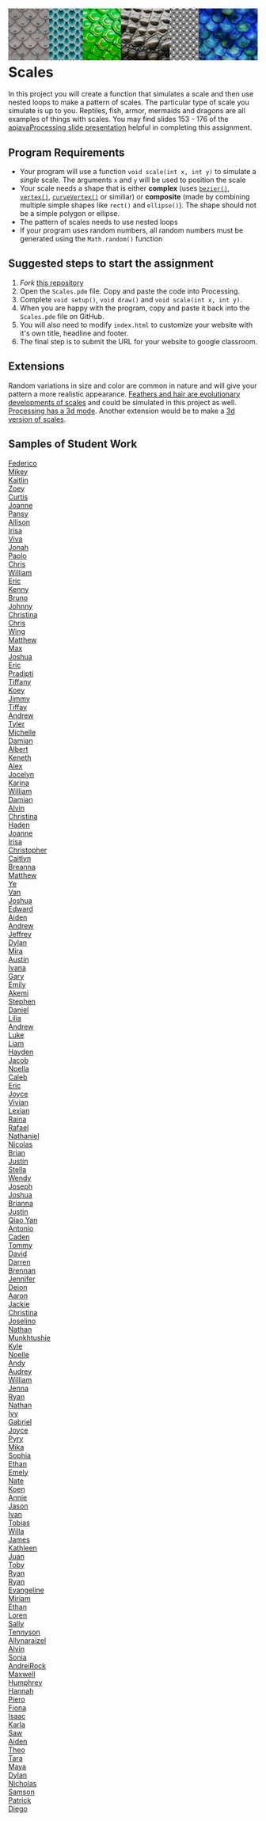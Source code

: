 ![](VariousScales.png)
Scales
======

In this project you will create a function that simulates a scale and then use nested loops to make a pattern of scales. The particular type of scale you simulate is up to you. Reptiles, fish, armor, mermaids and dragons are all examples of things with scales. You may find slides 153 - 176 of the [apjavaProcessing slide presentation](https://docs.google.com/presentation/d/1sqbareaFmF9fMcp0XOl3hRO6hAlrU5WIaj4V-Kd3eDI/edit?usp=sharing) helpful in completing this assignment.   

Program Requirements
--------------------
* Your program will use a function `void scale(int x, int y)` to simulate a *single* scale. The arguments `x` and `y` will be used to position the scale
* Your scale needs a shape that is either **complex** (uses [`bezier()`](https://processing.org/reference/bezier_.html), [`vertex()`](https://processing.org/reference/vertex_.html), [`curveVertex()`](https://processing.org/reference/curveVertex_.html) or similiar) or **composite** (made by combining multiple simple shapes like `rect()` and `ellipse()`). The shape should not be a simple polygon or ellipse.
* The pattern of scales needs to use nested loops
* If your program uses random numbers, all random numbers must be generated using the `Math.random()` function

Suggested steps to start the assignment
------------------------------------------
1. *Fork* [this repository](https://github.com/APCSLowell/Scales) 
2. Open the `Scales.pde` file. Copy and paste the code into Processing.
3. Complete `void setup()`, `void draw()` and `void scale(int x, int y)`.
5. When you are happy with the program, copy and paste it back into the `Scales.pde` file on GitHub.
5. You will also need to modify `index.html` to customize your website with it's own title, headline and footer. 
6. The final step is to submit the URL for your website to google classroom. 

Extensions
-----------------------
Random variations in size and color are common in nature and will give your pattern a more realistic appearance. [Feathers and hair are evolutionary developments of scales](https://www.science.org/news/2016/06/human-hair-bird-feathers-came-reptile-scales) and could be simulated in this project as well. [Processing has a 3d mode](https://processing.org/tutorials/p3d). Another extension would be to make a [3d version of scales](https://simart.github.io/Scales/).


Samples of Student Work
-----------------------
[Federico](https://feaprile.github.io/Scales/)    
[Mikey](https://miosullivan.github.io/Scales/)   
[Kaitlin](https://kaiyenpepper.github.io/Scales/)   
[Zoey](https://zoeyzhu.github.io/Scales/)   
[Curtis](https://curtischen1.github.io/Scales/)   
[Joanne](https://joannechenn.github.io/Scales/)   
[Pansy](https://pakuang.github.io/Scales/)   
[Allison](https://apcsci.github.io/Scales/)   
[Irisa](https://irisac415.github.io/Scales/)   
[Viva](https://vivavoong.github.io/Scales/)   
[Jonah](https://jonahwaldman.github.io/Scales/)   
[Paolo](https://paolo415.github.io/Scales/)   
[Chris](https://chgee.github.io/Scales/)   
[William](https://williamsgithubaccount.github.io/JigsawPuzzle/)   
[Eric](https://desolaterakan.github.io/Scales/)   
[Kenny](https://kennych13.github.io/Scales/)   
[Bruno](https://bruno-415.github.io/Scales/)   
[Johnny](https://jlin202.github.io/Scales/)   
[Christina](https://christina88chan.github.io/Scales/)   
[Chris](https://tophthebro.github.io/Scales/)   
[Wing](https://wilai3.github.io/Scales/)   
[Matthew](https://malee8.github.io/Scales/)   
[Max](https://max-2023.github.io/Scales/)   
[Joshua](https://jopaza21.github.io/Scales/)   
[Eric](https://erchan3.github.io/Scales/)   
[Pradipti](https://pradiptilama.github.io/BluBox/)   
[Tiffany](https://tilouie2.github.io/Scales/)   
[Koey](https://koeychan.github.io/Scales/)   
[Jimmy](https://jimmy1433223.github.io/Scales/)   
[Tiffay](https://tiffanyt11.github.io/Scales/)   
[Andrew](https://antan2.github.io/Scales/)   
[Tyler](https://ty237.github.io/Scales/)   
[Michelle](https://mitan4.github.io/Scales/)   
[Damian](https://dabogdon.github.io/Scales/)   
[Albert](https://alshi31.github.io/Scales/)   
[Keneth](https://kenethl.github.io/Scales/)    
[Alex](https://alexhackathon.github.io/Scales/)   
[Jocelyn](https://jxcelynyu.github.io/Scales/)   
[Karina](https://kaanders17.github.io/Scales/)   
[William](https://wicao1.github.io/Scales/)   
[Damian](https://dabogdon.github.io/Scales/)   
[Alvin](https://alchan6.github.io/Scales/)   
[Christina](https://christina88chan.github.io/Scales/)   
[Haden](https://hachan-beep.github.io/Scales/)   
[Joanne](https://joannechenn.github.io/Scales/)   
[Irisa](https://irisac415.github.io/Scales/)   
[Christopher](https://chgee.github.io/Scales/)   
[Caitlyn](https://calam1818.github.io/Scales/)   
[Breanna](https://brlau6.github.io/Scales/)   
[Matthew](https://malee8.github.io/Scales/)   
[Ye](https://yejinl12.github.io/Scales/)   
[Van](https://vanthebot.github.io/Scales/)   
[Joshua](https://jopaza21.github.io/Scales/)   
[Edward](https://edpilotte.github.io/Scales/)   
[Aiden](https://aidenshiu.github.io/Scales/)   
[Andrew](https://antan2.github.io/Scales/)   
[Jeffrey](https://jethidacoder.github.io/Scales/)     
[Dylan](https://dy-alt.github.io/Scales/)   
[Mira](https://mira16-v.github.io/Scales/)   
[Austin](https://auwong1.github.io/Scales/)   
[Ivana](https://ivxu24.github.io/Scales/)   
[Gary](https://gary055.github.io/Scales/)   
[Emily](https://emyip.github.io/Scales/)   
[Akemi](https://akemi1222.github.io/Scales/)     
[Stephen](https://stevenmeap.github.io/Scales/)   
[Daniel](https://wood09.github.io/Scales/)   
[Lilia](https://liliaching.github.io/Scales/)   
[Andrew](https://guppies23456.github.io/Scales/)   
[Luke](https://luked808.github.io/Scales/)   
[Liam](https://ligiraldo.github.io/Scales/)   
[Hayden](https://hakwok.github.io/Scales/)   
[Jacob](https://jalambert.github.io/Scales/)   
[Noella](https://noellalee1.github.io/Scales/)   
[Caleb](https://caleung3.github.io/Scales/)   
[Eric](https://erliao137.github.io/Scales/)   
[Joyce](https://joliu8.github.io/Scales/)   
[Vivian](https://vivianmak.github.io/Scales/)   
[Lexian](https://lexiannguyen.github.io/Scales/)   
[Raina](https://raina449.github.io/Scales/)   
[Rafael](https://iamrafaelllll.github.io/Scales/)   
[Nathaniel](https://nathantjong.github.io/Scales/)   
[Nicolas](https://nireiss.github.io/Scales/)   
[Brian](https://brsen.github.io/Scales/)   
[Justin](https://jushiu.github.io/Scales/)   
[Stella](https://stellasit0.github.io/Scales/)   
[Wendy](https://lafmj.github.io/Scales/)   
[Joseph](https://josephteng.github.io/Scales/)   
[Joshua](https://jovegher.github.io/Scales/)   
[Brianna](https://brwong8.github.io/Scales/)   
[Justin](https://justin-pyth.github.io/Scales/)   
[Qiao Yan](https://qiaoyanx.github.io/Scales/)   
[Antonio](https://antonio-yap1.github.io/Scales/)   
[Caden](https://cayeung1.github.io/Scales/)   
[Tommy](https://toyu3.github.io/Scales/)   
[David](https://davidzhang3.github.io/Scales/)   
[Darren](https://darrenzhao1.github.io/Scales/)   
[Brennan](https://brennan-c.github.io/Scales/)   
[Jennifer](https://jennifer0525.github.io/Scales/)   
[Deion](https://deionchaudhary.github.io/Scales/)   
[Aaron](https://aaronnchen.github.io/Scales/)   
[Jackie](https://jachen16.github.io/Scales/)   
[Christina](https://chchung1.github.io/Scales/)   
[Joselino](https://joselinodt.github.io/Scales/)   
[Nathan](https://naguan1.github.io/Scales/)   
[Munkhtushie](https://tushigitgel.github.io/Scales/)   
[Kyle](https://kylam1.github.io/Scales/)   
[Noelle](https://noellelam.github.io/Scales/)   
[Andy](https://andeey3.github.io/Scales/)   
[Audrey](https://audreylau8.github.io/Scales/)   
[William](https://williamlaw2005.github.io/Scales/)   
[Jenna](https://jenna1910.github.io/Scales/)   
[Ryan](https://chknwngs999.github.io/Scales/)   
[Nathan](https://naleung1.github.io/Scales/)   
[Ivy](https://ivyylin.github.io/Scales/)   
[Gabriel](https://gabriel-low-06.github.io/Scales/)   
[Joyce](https://joycema212.github.io/Scales-1/)   
[Pyry](https://pyrym24.github.io/Scales/)   
[Mika](https://mikanguyenn.github.io/Scales/)   
[Sophia](https://sophiapeckner.github.io/Scales/)   
[Ethan](https://etqiu.github.io/Scales/)   
[Emely](https://emsarcenobravo.github.io/Scales/)   
[Nate](https://nsirival.github.io/Scales/)   
[Koen](https://koendwong.github.io/Scales/)   
[Annie](https://anxu9.github.io/Scales/)   
[Jason](https://jasonzhong3.github.io/Scales/)   
[Ivan](https://ivzhu1.github.io/Scales/)   
[Tobias](https://tobyzuercher.github.io/Scales/)   
[Willa](https://willaandrade.github.io/Scales/)  
[James](https://jamesbackstrom43.github.io/Scales/)   
[Kathleen](https://kathb3.github.io/Scales/)  
[Juan](https://jucalvohuerta.github.io/Scales/)   
[Toby](https://tobyjchan.github.io/Scales/)   
[Ryan](https://rchen0902.github.io/Scales/)   
[Ryan](https://rychick.github.io/Scales/)   
[Evangeline](https://evchien.github.io/Scales/)   
[Miriam](https://mifreedman.github.io/Scales/)    
[Ethan](https://periodicethanox.github.io/Scales/)   
[Loren](https://l0rengigi123.github.io/Scales/)   
[Sally](https://sahong3.github.io/Scales/)    
[Tennyson](https://tehuang1.github.io/Scales/)    
[Allynaraizel](https://allynaj.github.io/Scales/)   
[Alvin](https://allau1.github.io/Scales/)   
[Sonia](https://sonia-who.github.io/Scales/)    
[AndreiRock](https://anliterato.github.io/Scales/)    
[Maxwell](https://maxapcs.github.io/Scales/)    
[Humphrey](https://humphreyylu.github.io/Scales/)    
[Hannah](https://hannahlucas987.github.io/Scales/)    
[Piero](https://piero-lujan-pedreschi.github.io/Scales/)    
[Fiona](https://f-iona.github.io/Scales/)   
[Isaac](https://isaacmai.github.io/Scales/)   
[Karla](https://karla0311.github.io/Scales/)    
[Saw](https://sawyn01.github.io/Scales/)    
[Aiden](https://aip24.github.io/Scales/)    
[Theo](https://jssuperior.github.io/Scales/)    
[Tara](https://tara-tiong.github.io/Scales/)    
[Maya](https://mawang4.github.io/Scales/)   
[Dylan](https://dylanwei1.github.io/Scales/)    
[Nicholas](https://quantalope.github.io/Scales/)    
[Samson](https://xusamson8.github.io/Scales/)   
[Patrick](https://patyao.github.io/Scales/)   
[Diego](https://diegoyuhuang.github.io/Scales/)
